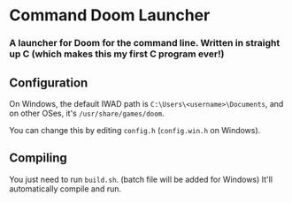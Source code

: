 # Command Doom Launcher
### A launcher for Doom for the command line. Written in straight up C (which makes this my first C program ever!)

## Configuration
On Windows, the default IWAD path is `C:\Users\<username>\Documents`, and on other OSes, it's `/usr/share/games/doom`.

You can change this by editing `config.h` (`config.win.h` on Windows).

## Compiling

You just need to run `build.sh`. (batch file will be added for Windows)
It'll automatically compile and run.
